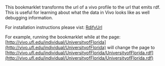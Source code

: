 This bookmarklet transforms the url of a vivo profile to the url that emits rdf. This is useful for learning about what the data in Vivo looks like as well debugging information.

For installation instructions please vist: <a href="http://arockwell.github.com/vivo_rdfify_url">RdifyUrl</a>

For example, running the bookmarklet while at the page: [http://vivo.ufl.edu/individual/UniversityofFlorida](http://vivo.ufl.edu/individual/UniversityofFlorida) will change the page to [http://vivo.ufl.edu/individual/UniversityofFlorida/UniversityofFlorida.rdf](http://vivo.ufl.edu/individual/UniversityofFlorida/UniversityofFlorida.rdf)

